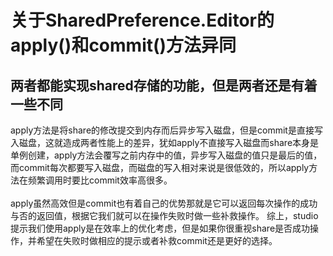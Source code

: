 关于SharedPreference.Editor的apply()和commit()方法异同
===


两者都能实现shared存储的功能，但是两者还是有着一些不同
---
apply方法是将share的修改提交到内存而后异步写入磁盘，但是commit是直接写入磁盘，这就造成两者性能上的差异，犹如apply不直接写入磁盘而share本身是单例创建，apply方法会覆写之前内存中的值，异步写入磁盘的值只是最后的值，而commit每次都要写入磁盘，而磁盘的写入相对来说是很低效的，所以apply方法在频繁调用时要比commit效率高很多。</Br>
</Br>apply虽然高效但是commit也有着自己的优势那就是它可以返回每次操作的成功与否的返回值，根据它我们就可以在操作失败时做一些补救操作。
综上，studio提示我们使用apply是在效率上的优化考虑，但是如果你很重视share是否成功操作，并希望在失败时做相应的提示或者补救commit还是更好的选择。
